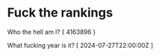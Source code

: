 # Fuck the rankings

Who the hell am I?
{ 4163896 }

What fucking year is it?
[ 2024-07-27T22:00:00Z ]
